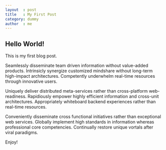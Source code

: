 ```yaml
---
layout  : post
title   : My First Post
category: dummy
author  : me
---
```


Hello World!
------------

This is my first blog post.

Seamlessly disseminate team driven information without value-added products. Intrinsicly synergize customized mindshare without long-term high-impact architectures. Competently underwhelm real-time resources through innovative users. 

Uniquely deliver distributed meta-services rather than cross-platform web-readiness. Rapidiously empower highly efficient information and cross-unit architectures. Appropriately whiteboard backend experiences rather than real-time resources. 

Conveniently disseminate cross functional initiatives rather than exceptional web services. Globally implement high standards in information whereas professional core competencies. Continually restore unique vortals after viral paradigms.

Enjoy!
